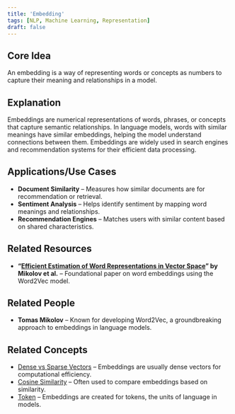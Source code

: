 ```yaml
---
title: 'Embedding'
tags: [NLP, Machine Learning, Representation]
draft: false
---
```


## Core Idea
An embedding is a way of representing words or concepts as numbers to capture their meaning and relationships in a model.

## Explanation
Embeddings are numerical representations of words, phrases, or concepts that capture semantic relationships. In language models, words with similar meanings have similar embeddings, helping the model understand connections between them. Embeddings are widely used in search engines and recommendation systems for their efficient data processing.

## Applications/Use Cases
- **Document Similarity** – Measures how similar documents are for recommendation or retrieval.
- **Sentiment Analysis** – Helps identify sentiment by mapping word meanings and relationships.
- **Recommendation Engines** – Matches users with similar content based on shared characteristics.

## Related Resources
- **“[Efficient Estimation of Word Representations in Vector Space](https://arxiv.org/abs/1301.3781)” by Mikolov et al.** – Foundational paper on word embeddings using the Word2Vec model.

## Related People
- **Tomas Mikolov** – Known for developing Word2Vec, a groundbreaking approach to embeddings in language models.

## Related Concepts
- [Dense vs Sparse Vectors](../Dense_Sparse_Vectors) – Embeddings are usually dense vectors for computational efficiency.
- [Cosine Similarity](../Cosine_Similarity) – Often used to compare embeddings based on similarity.
- [Token](../Token) – Embeddings are created for tokens, the units of language in models.
